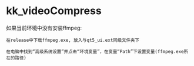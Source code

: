 # kk_videoCompress

如果当前环境中没有安装ffmpeg:

    在release中下载ffmpeg.exe, 放入与qt5_ui.ext同级文件夹下
    
    在电脑中找到“高级系统设置”并点击“环境变量”，在变量“Path”下设置变量(ffmpeg.exe所在的路径)